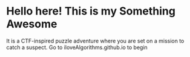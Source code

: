 # Hello here! This is my Something Awesome

It is a CTF-inspired puzzle adventure where you are set on a mission to catch a suspect.
Go to iloveAlgorithms.github.io to begin